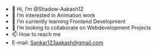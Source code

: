 - 👋 Hi, I’m @Shadow-Aakash12
- 👀 I’m interested in Animation work
- 🌱 I’m currently learning Frontend Development
- 💞️ I’m looking to collaborate on Webdevelopment Projects
- 📫 How to reach me 
- E-mail: Sankar123aakash@gmail.com

<!---
Shadow-Aakash12/Shadow-Aakash12 is a ✨ special ✨ repository because its `README.md` (this file) appears on your GitHub profile.
You can click the Preview link to take a look at your changes.
--->
